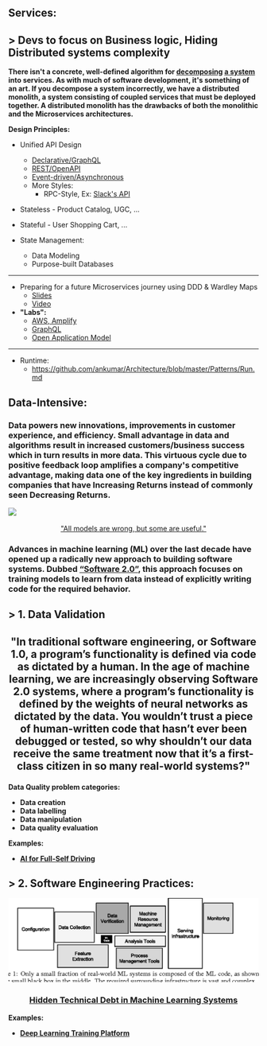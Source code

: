 ## Services: 
## > Devs to focus on Business logic, Hiding Distributed systems complexity
**There isn't a concrete, well-defined algorithm for [decomposing](https://blog.acolyer.org/2016/09/05/on-the-criteria-to-be-used-in-decomposing-systems-into-modules/) [a system](https://queue.acm.org/detail.cfm?id=3395214) into services. As with much of software development, it's something of an art. If you decompose a system incorrectly, we have a distributed monolith, a system consisting of coupled services that must be deployed together. A distributed monolith has the drawbacks of both the monolithic and the Microservices architectures.** <br/>

**Design Principles:**
 * Unified API Design
   * [Declarative/GraphQL](https://reactjs.org/blog/2015/05/01/graphql-introduction.html)  
   * [REST/OpenAPI](https://github.com/OAI/OpenAPI-Specification/)
   * [Event-driven/Asynchronous](https://www.asyncapi.com/)
   * More Styles:
     * RPC-Style, Ex: [Slack's API](https://api.slack.com/web)
 
 * Stateless - Product Catalog, UGC, ... 
 * Stateful - User Shopping Cart, ...
 * State Management:
   * Data Modeling
   * Purpose-built Databases
---     
* Preparing for a future Microservices journey using DDD & Wardley Maps
  - [Slides](https://www.slideshare.net/SusanneKaiser3/preparing-for-a-future-microservices-journey-using-ddd-wardley-maps)
  - [Video](https://www.youtube.com/watch?v=1cnLMuBABo0)
 * **"Labs":**
     * [AWS, Amplify](https://aws.amazon.com/amplify/)
     * [GraphQL](https://landscape.graphql.org/) 
     * [Open Application Model](https://github.com/oam-dev/spec)

---
* Runtime:
     * https://github.com/ankumar/Architecture/blob/master/Patterns/Run.md

## Data-Intensive:
### Data powers new innovations, improvements in customer experience, and efficiency. Small advantage in data and algorithms result in increased customers/business success which in turn results in more data. This virtuous cycle due to positive feedback loop amplifies a company's competitive advantage, making data one of the key ingredients in building companies that have Increasing Returns instead of commonly seen Decreasing Returns.

![](https://miro.medium.com/max/1372/1*zOp70MCQ-uhaS7lUVAhATA.png)
<p align="center"> <a href="https://www.itsonlyamodel.com/">"All models are wrong, but some are useful."</a> </p>

### Advances in machine learning (ML) over the last decade have opened up a radically new approach to building software systems. Dubbed [“Software 2.0”](https://medium.com/@karpathy/software-2-0-a64152b37c35), this approach focuses on training models to learn from data instead of explicitly writing code for the required behavior. 
## > 1. Data Validation 
## <p align="center"> <b> "In traditional software engineering, or Software 1.0, a program’s functionality is defined via code as dictated by a human. In the age of machine learning, we are increasingly observing Software 2.0 systems, where a program’s functionality is defined by the weights of neural networks as dictated by the data. You wouldn’t trust a piece of human-written code that hasn’t ever been debugged or tested, so why shouldn’t our data receive the same treatment now that it’s a first-class citizen in so many real-world systems?"
Data Quality problem categories:
- Data creation
- Data labelling
- Data manipulation
- Data quality evaluation 

**Examples:**
* [AI for Full-Self Driving](https://www.youtube.com/watch?v=hx7BXih7zx8)

## > 2. Software Engineering Practices:
![](https://github.com/ankumar/Architecture/blob/master/images/Hidden%20Technical%20Debt%20in%20ML%20Systems.png)
### <p align="center"> [Hidden Technical Debt in Machine Learning Systems](https://papers.nips.cc/paper/5656-hidden-technical-debt-in-machine-learning-systems.pdf) </p>
   
**Examples:**
* [Deep Learning Training Platform](https://determined.ai/developers/)
 
